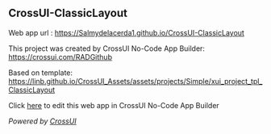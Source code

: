 ## CrossUI-ClassicLayout
Web app url : https://Salmydelacerda1.github.io/CrossUI-ClassicLayout

This project was created by CrossUI No-Code App Builder: https://crossui.com/RADGithub

Based on template: https://linb.github.io/CrossUI_Assets/assets/projects/Simple/xui_project_tpl_ClassicLayout

Click [here](https://crossui.com/RADGithub/#!from=github&owner=Salmydelacerda1&repo=CrossUI-ClassicLayout) to edit this web app in CrossUI No-Code App Builder

<i>Powered by [CrossUI](https://crossui.com)</i>
